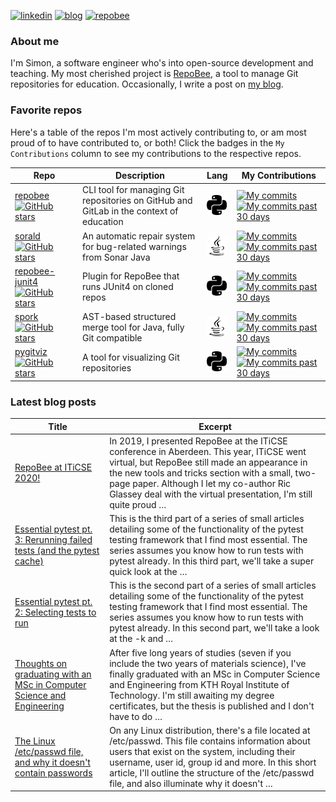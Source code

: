 
[![linkedin](https://img.shields.io/badge/-linkedin-blue?style=for-the-badge)](https://www.linkedin.com/in/simon-lars%C3%A9n-b665b3102/)
[![blog](https://img.shields.io/badge/-blog-lightgrey?style=for-the-badge)](https://slar.se)
[![repobee](https://img.shields.io/badge/-repobee-blue?style=for-the-badge)](https://repobee.org)

### About me
I'm Simon, a software engineer who's into open-source development and teaching.
My most cherished project is [RepoBee](https://repobee.org), a tool to manage
Git repositories for education. Occasionally, I write a post on [my
blog](https://slar.se).

### Favorite repos
Here's a table of the repos I'm most actively contributing to, or am most proud
of to have contributed to, or both! Click the badges in the `My Contributions`
column to see my contributions to the respective repos.

| Repo                                                                                                                                                                               | Description                                                                             | Lang                                                                       | My Contributions                                                                                                                                                                                                                                                                                                |
|------------------------------------------------------------------------------------------------------------------------------------------------------------------------------------|-----------------------------------------------------------------------------------------|----------------------------------------------------------------------------|-----------------------------------------------------------------------------------------------------------------------------------------------------------------------------------------------------------------------------------------------------------------------------------------------------------------|
| [repobee](https://github.com/repobee/repobee) [![GitHub stars](https://img.shields.io/badge/%E2%AD%90-18-blue)](https://github.com/repobee/repobee/stargazers)                     | CLI tool for managing Git repositories on GitHub and GitLab in the context of education | <img src="lang_images/python.svg" alt="Python" title="Python" width=32px/> | [![My commits](https://img.shields.io/badge/%23commits-551-blue)](https://github.com/repobee/repobee/commits?author=slarse) [![My commits past 30 days](https://img.shields.io/badge/%23commits%20(30%20days)-7-blue)](https://github.com/repobee/repobee/commits?author=slarse&since=2020-09-15)               |
| [sorald](https://github.com/SpoonLabs/sorald) [![GitHub stars](https://img.shields.io/badge/%E2%AD%90-18-blue)](https://github.com/SpoonLabs/sorald/stargazers)                    | An automatic repair system for bug-related warnings from Sonar Java                     | <img src="lang_images/java.svg" alt="Java" title="Java" width=32px/>       | [![My commits](https://img.shields.io/badge/%23commits-2-blue)](https://github.com/SpoonLabs/sorald/commits?author=slarse) [![My commits past 30 days](https://img.shields.io/badge/%23commits%20(30%20days)-2-blue)](https://github.com/SpoonLabs/sorald/commits?author=slarse&since=2020-09-15)               |
| [repobee-junit4](https://github.com/repobee/repobee-junit4) [![GitHub stars](https://img.shields.io/badge/%E2%AD%90-8-blue)](https://github.com/repobee/repobee-junit4/stargazers) | Plugin for RepoBee that runs JUnit4 on cloned repos                                     | <img src="lang_images/python.svg" alt="Python" title="Python" width=32px/> | [![My commits](https://img.shields.io/badge/%23commits-119-blue)](https://github.com/repobee/repobee-junit4/commits?author=slarse) [![My commits past 30 days](https://img.shields.io/badge/%23commits%20(30%20days)-0-blue)](https://github.com/repobee/repobee-junit4/commits?author=slarse&since=2020-09-15) |
| [spork](https://github.com/KTH/spork) [![GitHub stars](https://img.shields.io/badge/%E2%AD%90-4-blue)](https://github.com/KTH/spork/stargazers)                                    | AST-based structured merge tool for Java, fully Git compatible                          | <img src="lang_images/java.svg" alt="Java" title="Java" width=32px/>       | [![My commits](https://img.shields.io/badge/%23commits-273-blue)](https://github.com/KTH/spork/commits?author=slarse) [![My commits past 30 days](https://img.shields.io/badge/%23commits%20(30%20days)-6-blue)](https://github.com/KTH/spork/commits?author=slarse&since=2020-09-15)                           |
| [pygitviz](https://github.com/slarse/pygitviz) [![GitHub stars](https://img.shields.io/badge/%E2%AD%90-1-blue)](https://github.com/slarse/pygitviz/stargazers)                     | A tool for visualizing Git repositories                                                 | <img src="lang_images/python.svg" alt="Python" title="Python" width=32px/> | [![My commits](https://img.shields.io/badge/%23commits-22-blue)](https://github.com/slarse/pygitviz/commits?author=slarse) [![My commits past 30 days](https://img.shields.io/badge/%23commits%20(30%20days)-0-blue)](https://github.com/slarse/pygitviz/commits?author=slarse&since=2020-09-15)                |

### Latest blog posts
| Title                                                                                                                                                                 | Excerpt                                                                                                                                                                                                                                                                                                       |
|-----------------------------------------------------------------------------------------------------------------------------------------------------------------------|---------------------------------------------------------------------------------------------------------------------------------------------------------------------------------------------------------------------------------------------------------------------------------------------------------------|
| [RepoBee at ITiCSE 2020!](https://slar.se/repobee-at-iticse-2020.html)                                                                                                | In 2019, I presented RepoBee at the ITiCSE conference in Aberdeen. This year, ITiCSE went virtual, but RepoBee still made an appearance in the new tools and tricks section with a small, two-page paper. Although I let my co-author Ric Glassey deal with the virtual presentation, I'm still quite proud … |
| [Essential pytest pt. 3: Rerunning failed tests (and the pytest cache)](https://slar.se/essential-pytest-3.html)                                                      | This is the third part of a series of small articles detailing some of the functionality of the pytest testing framework that I find most essential. The series assumes you know how to run tests with pytest already. In this third part, we'll take a super quick look at the …                             |
| [Essential pytest pt. 2: Selecting tests to run](https://slar.se/essential-pytest-2.html)                                                                             | This is the second part of a series of small articles detailing some of the functionality of the pytest testing framework that I find most essential. The series assumes you know how to run tests with pytest already. In this second part, we'll take a look at the -k and …                                |
| [Thoughts on graduating with an MSc in Computer Science and Engineering](https://slar.se/thoughts-on-graduating-with-an-msc-in-computer-science-and-engineering.html) | After five long years of studies (seven if you include the two years of materials science), I've finally graduated with an MSc in Computer Science and Engineering from KTH Royal Institute of Technology. I'm still awaiting my degree certificates, but the thesis is published and I don't have to do …    |
| [The Linux /etc/passwd file, and why it doesn't contain passwords](https://slar.se/etc-passwd.html)                                                                   | On any Linux distribution, there's a file located at /etc/passwd. This file contains information about users that exist on the system, including their username, user id, group id and more. In this short article, I'll outline the structure of the /etc/passwd file, and also illuminate why it doesn't …  |